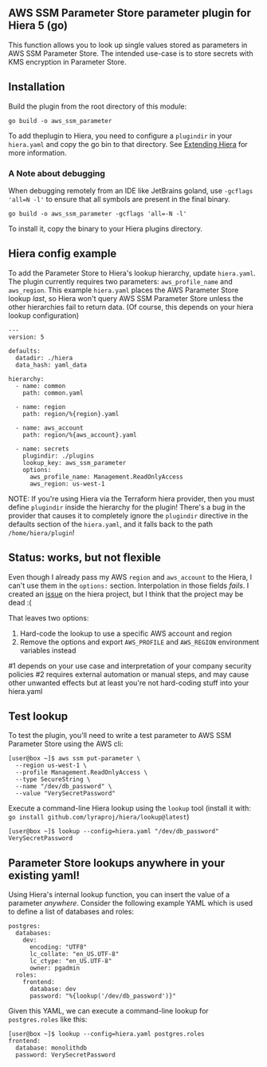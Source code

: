 ## AWS SSM Parameter Store parameter plugin for Hiera 5 (go)

This function allows you to look up single values stored as parameters in AWS SSM Parameter Store. The intended use-case is to store secrets with KMS encryption in Parameter Store.

## Installation
Build the plugin from the root directory of this module:
```
go build -o aws_ssm_parameter
```
To add theplugin to Hiera, you need to configure a `plugindir` in your `hiera.yaml` and copy the go bin to that directory. See [Extending Hiera](https://github.com/lyraproj/hiera#Extending-Hiera) for more information.

### A Note about debugging
When debugging remotely from an IDE like JetBrains goland, use `-gcflags 'all=N -l'` to ensure that all symbols are present in the
final binary.
```
go build -o aws_ssm_parameter -gcflags 'all=-N -l'
```

To install it, copy the binary to your Hiera plugins directory.

## Hiera config example
To add the Parameter Store to Hiera's lookup hierarchy, update `hiera.yaml`. The plugin currently requires two parameters: `aws_profile_name` and `aws_region`. This example `hiera.yaml` places the AWS Parameter Store lookup _last_, so Hiera won't query AWS SSM Parameter Store unless the other hierarchies fail to return data. (Of course, this depends on your hiera lookup configuration)

```
---
version: 5

defaults:
  datadir: ./hiera
  data_hash: yaml_data

hierarchy:
  - name: common
    path: common.yaml

  - name: region
    path: region/%{region}.yaml

  - name: aws_account
    path: region/%{aws_account}.yaml

  - name: secrets
    plugindir: ./plugins
    lookup_key: aws_ssm_parameter
    options:
      aws_profile_name: Management.ReadOnlyAccess
      aws_region: us-west-1
```

NOTE: If you're using Hiera via the Terraform hiera provider, then you must define `plugindir` inside the hierarchy for the plugin! There's a bug in the provider that causes it to completely ignore the `plugindir` directive in the defaults section of the `hiera.yaml`, and it falls back to the path `/home/hiera/plugin`! 

## Status: works, but not flexible
Even though I already pass my AWS `region` and `aws_account` to the Hiera, I can't use them in the `options:` section. Interpolation in those fields _fails_. I created an [issue](https://github.com/lyraproj/hiera/issues/96) on the hiera project, but I think that the project may be dead :(

That leaves two options:
1. Hard-code the lookup to use a specific AWS account and region
2. Remove the options and export `AWS_PROFILE` and `AWS_REGION` environment variables instead

#1 depends on your use case and interpretation of your company security policies
#2 requires external automation or manual steps, and may cause other unwanted effects but at least you're not hard-coding stuff into your hiera.yaml

## Test lookup
To test the plugin, you'll need to write a test parameter to AWS SSM Parameter Store using the AWS cli:

```
[user@box ~]$ aws ssm put-parameter \
  --region us-west-1 \
  --profile Management.ReadOnlyAccess \
  --type SecureString \
  --name "/dev/db_password" \
  --value "VerySecretPassword"
```

Execute a command-line Hiera lookup using the `lookup` tool (install it with: `go install github.com/lyraproj/hiera/lookup@latest`)

```
[user@box ~]$ lookup --config=hiera.yaml "/dev/db_password"
VerySecretPassword
```

## Parameter Store lookups anywhere in your existing yaml!
Using Hiera's internal lookup function, you can insert the value of a parameter _anywhere_. Consider the following example YAML which is used to define a list of databases and roles:

```
postgres:
  databases:
    dev:
      encoding: "UTF8"
      lc_collate: "en_US.UTF-8"
      lc_ctype: "en_US.UTF-8"
      owner: pgadmin
  roles:
    frontend:
      database: dev
      password: "%{lookup('/dev/db_password')}"
```

Given this YAML, we can execute a command-line lookup for `postgres.roles` like this:

```
[user@box ~]$ lookup --config=hiera.yaml postgres.roles
frontend:
  database: monolithdb
  password: VerySecretPassword
```

